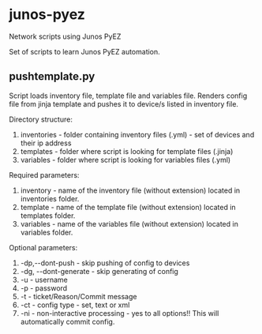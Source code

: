 # junos-pyez
Network scripts using Junos PyEZ

Set of scripts to learn Junos PyEZ automation.

## pushtemplate.py

Script loads inventory file, template file and variables file. Renders config file from jinja template and pushes it to device/s listed in inventory file.

Directory structure:
1. inventories - folder containing inventory files (.yml) - set of devices and their ip address
1. templates - folder where script is looking for template files (.jinja)
1. variables - folder where script is looking for variables files (.yml)


Required parameters:
1. inventory - name of the inventory file (without extension) located in inventories folder.
1. template - name of the template file (without extension) located in templates folder.
1. variables - name of the variables file (without extension) located in variables folder.

Optional parameters:
1. -dp,--dont-push - skip pushing of config to devices
1. -dg, --dont-generate - skip generating of config
1. -u - username
1. -p - password
1. -t - ticket/Reason/Commit message
1. -ct - config type - set, text or xml
1. -ni - non-interactive processing - yes to all options!! This will automatically commit config.